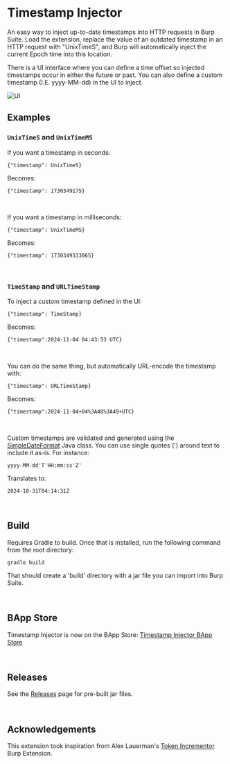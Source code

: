 # Timestamp Injector
An easy way to inject up-to-date timestamps into HTTP requests in Burp Suite. Load the extension, replace the value of an outdated timestamp in an HTTP request with "UnixTimeS", and Burp will automatically inject the current Epoch time into this location.

There is a UI interface where you can define a time offset so injected timestamps occur in either the future or past. You can also define a custom timestamp (I.E. yyyy-MM-dd) in the UI to inject.

![UI](./ui.png)

## Examples

### `UnixTimeS` and `UnixTimeMS`
If you want a timestamp in seconds:
```
{"timestamp": UnixTimeS}
```
Becomes:
```
{"timestamp": 1730349175}
```
<br>

If you want a timestamp in milliseconds:
```
{"timestamp": UnixTimeMS}
```
Becomes:
```
{"timestamp": 1730349333065}
```

<br>

### `TimeStamp` and `URLTimeStamp`
To inject a custom timestamp defined in the UI:
```
{"timestamp": TimeStamp}
```
Becomes:
```
{"timestamp":2024-11-04 04:43:53 UTC}
```

<br>

You can do the same thing, but automatically URL-encode the timestamp with:
```
{"timestamp": URLTimeStamp}
```
Becomes:
```
{"timestamp":2024-11-04+04%3A48%3A49+UTC}
```

<br>

Custom timestamps are validated and generated using the [SimpleDateFormat](https://docs.oracle.com/javase/8/docs/api/java/text/SimpleDateFormat.html) Java class. You can use single quotes (') around text to include it as-is. For instance:
```
yyyy-MM-dd'T'HH:mm:ss'Z'
```
Translates to:
```
2024-10-31T04:14:31Z
```

<br>

## Build
Requires Gradle to build. Once that is installed, run the following command from the root directory:
```
gradle build
```
That should create a 'build' directory with a jar file you can import into Burp Suite.

<br>

## BApp Store
Timestamp Injector is now on the BApp Store:
[Timestamp Injector BApp Store](https://portswigger.net/bappstore/c8421bc7b5884bd6b8c2ad89157f3860)

<br>

## Releases
See the [Releases](https://github.com/eric-m-holub/timestamp-injector/releases/latest) page for pre-built jar files.

<br>

## Acknowledgements
This extension took inspiration from Alex Lauerman's [Token Incrementor](https://github.com/PortSwigger/token-incrementor) Burp Extension.
